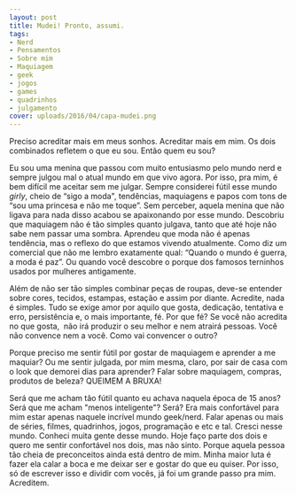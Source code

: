 ```yaml
---
layout: post
title: Mudei! Pronto, assumi.
tags:
- Nerd
- Pensamentos
- Sobre mim
- Maquiagem
- geek
- jogos
- games
- quadrinhos
- julgamento
cover: uploads/2016/04/capa-mudei.png
---
```


Preciso acreditar mais em meus sonhos. Acreditar mais em mim. Os dois combinados refletem o que eu sou. Ent&atilde;o quem eu&nbsp;sou?

Eu sou uma menina que passou com muito entusiasmo pelo mundo nerd e sempre julgou mal o atual mundo em que vivo agora. Por isso, pra mim, &eacute; bem dif&iacute;cil me aceitar sem me julgar. Sempre considerei f&uacute;til esse mundo <em>girly</em>, cheio de &ldquo;sigo a moda", tend&ecirc;ncias, maquiagens e papos com tons de &ldquo;sou uma princesa e n&atilde;o me toque&rdquo;. Sem perceber, aquela menina que n&atilde;o ligava para nada disso acabou se apaixonando por esse mundo. Descobriu que maquiagem n&atilde;o &eacute; t&atilde;o simples quanto julgava, tanto que at&eacute; hoje n&atilde;o sabe nem passar uma sombra. Aprendeu que moda n&atilde;o &eacute; apenas tend&ecirc;ncia, mas o reflexo do que estamos vivendo atualmente. Como diz um comercial que n&atilde;o me lembro exatamente qual: &ldquo;Quando o mundo &eacute; guerra, a moda &eacute; paz&rdquo;. Ou quando voc&ecirc; descobre o porque dos famosos terninhos usados por mulheres antigamente.

Al&eacute;m de n&atilde;o ser t&atilde;o simples combinar pe&ccedil;as de roupas, deve-se entender sobre cores, tecidos, estampas, esta&ccedil;&atilde;o e assim por diante. Acredite, nada &eacute; simples. Tudo se exige amor por aquilo que gosta, dedica&ccedil;&atilde;o, tentativa e erro, persist&ecirc;ncia e, o mais importante, f&eacute;. Por que f&eacute;?&nbsp;</span><span class="s1">Se voc&ecirc; n&atilde;o acredita no que gosta, &nbsp;n&atilde;o ir&aacute; produzir&nbsp;o seu melhor e nem atrair&aacute; pessoas. Voc&ecirc; n&atilde;o convence nem a voc&ecirc;. Como vai convencer o outro?

Porque preciso me sentir f&uacute;til por gostar de maquiagem e aprender a me maquiar? Ou me sentir julgada, por mim mesma, claro, por sair de casa com o look que demorei dias para aprender? Falar sobre maquiagem, compras, produtos de beleza? QUEIMEM A BRUXA!&nbsp;

Ser&aacute; que me acham t&atilde;o f&uacute;til quanto eu achava naquela &eacute;poca de 15 anos? Ser&aacute; que me acham "menos inteligente"? Ser&aacute;? <span class="s1">Era mais confort&aacute;vel para mim estar apenas naquele incr&iacute;vel mundo geek/nerd. Falar apenas ou mais de s&eacute;ries, filmes, quadrinhos, jogos, programa&ccedil;&atilde;o e etc e tal. Cresci nesse mundo. Conheci muita gente desse mundo. Hoje fa&ccedil;o parte dos dois e quero me sentir confort&aacute;vel nos dois, mas n&atilde;o sinto. Porque aquela pessoa t&atilde;o cheia de preconceitos&nbsp;ainda est&aacute; dentro de mim. Minha maior luta &eacute; fazer ela calar a boca e me deixar ser e gostar do que eu quiser. Por isso, s&oacute; de escrever isso e dividir com voc&ecirc;s, j&aacute; foi um grande passo pra mim. Acreditem.
